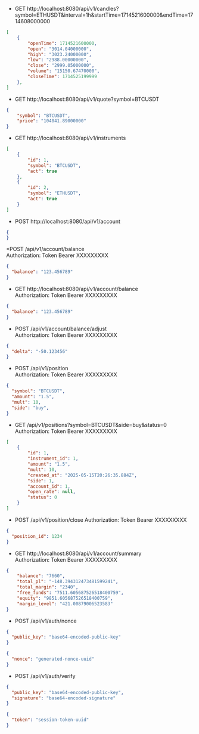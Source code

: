 * GET http://localhost:8080/api/v1/candles?symbol=ETHUSDT&interval=1h&startTime=1714521600000&endTime=1714608000000
```json
[
    {
        "openTime": 1714521600000,
        "open": "3014.04000000",
        "high": "3023.24000000",
        "low": "2988.00000000",
        "close": "2999.05000000",
        "volume": "15150.67470000",
        "closeTime": 1714525199999
    },
]
```
* GET http://localhost:8080/api/v1/quote?symbol=BTCUSDT
```json
{
    "symbol": "BTCUSDT",
    "price": "104041.89000000"
}
```
* GET http://localhost:8080/api/v1/instruments
```json
[
    {
        "id": 1,
        "symbol": "BTCUSDT",
        "act": true
    },
    {
        "id": 2,
        "symbol": "ETHUSDT",
        "act": true
    }
]
```

* POST http://localhost:8080/api/v1/account
```json
{
}
```

*POST /api/v1/account/balance  
Authorization: Token Bearer XXXXXXXXX
```json
{
  "balance": "123.456789"
}
```

* GET http://localhost:8080/api/v1/account/balance  
Authorization: Token Bearer XXXXXXXXX
```json
{
  "balance": "123.456789"
}
```

* POST /api/v1/account/balance/adjust  
Authorization: Token Bearer XXXXXXXXX
```json
{
  "delta": "-50.123456"
}
```

* POST /api/v1/position  
Authorization: Token Bearer XXXXXXXXX
```json
{
  "symbol": "BTCUSDT",
  "amount": "1.5",
  "mult": 10,
  "side": "buy",
}
```

* GET /api/v1/positions?symbol=BTCUSDT&side=buy&status=0  
Authorization: Token Bearer XXXXXXXXX
```json
[
    {
        "id": 1,
        "instrument_id": 1,
        "amount": "1.5",
        "mult": 10,
        "created_at": "2025-05-15T20:26:35.884Z",
        "side": 1,
        "account_id": 1,
        "open_rate": null,
        "status": 0
    }
]
```

* POST /api/v1/position/close
Authorization: Token Bearer XXXXXXXXX
```json
{
  "position_id": 1234
}
```

* GET http://localhost:8080/api/v1/account/summary  
  Authorization: Token Bearer XXXXXXXXX
```json
{
    "balance": "7660",
    "total_pl": "-148.394312473481599241",
    "total_margin": "2340",
    "free_funds": "7511.605687526518400759",
    "equity": "9851.605687526518400759",
    "margin_level": "421.00879006523583"
}
```

* POST /api/v1/auth/nonce
```json
{
  "public_key": "base64-encoded-public-key"
}
```
```json
{
  "nonce": "generated-nonce-uuid"
}
```

* POST /api/v1/auth/verify
```json
{
  "public_key": "base64-encoded-public-key",
  "signature": "base64-encoded-signature"
}
```
```json
{
  "token": "session-token-uuid"
}
```
